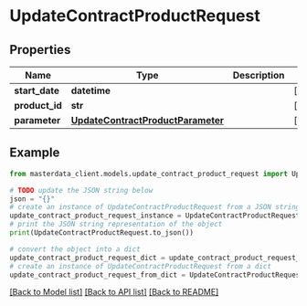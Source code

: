# UpdateContractProductRequest


## Properties

Name | Type | Description | Notes
------------ | ------------- | ------------- | -------------
**start_date** | **datetime** |  | [optional] 
**product_id** | **str** |  | [optional] 
**parameter** | [**UpdateContractProductParameter**](UpdateContractProductParameter.md) |  | [optional] 

## Example

```python
from masterdata_client.models.update_contract_product_request import UpdateContractProductRequest

# TODO update the JSON string below
json = "{}"
# create an instance of UpdateContractProductRequest from a JSON string
update_contract_product_request_instance = UpdateContractProductRequest.from_json(json)
# print the JSON string representation of the object
print(UpdateContractProductRequest.to_json())

# convert the object into a dict
update_contract_product_request_dict = update_contract_product_request_instance.to_dict()
# create an instance of UpdateContractProductRequest from a dict
update_contract_product_request_from_dict = UpdateContractProductRequest.from_dict(update_contract_product_request_dict)
```
[[Back to Model list]](../README.md#documentation-for-models) [[Back to API list]](../README.md#documentation-for-api-endpoints) [[Back to README]](../README.md)



